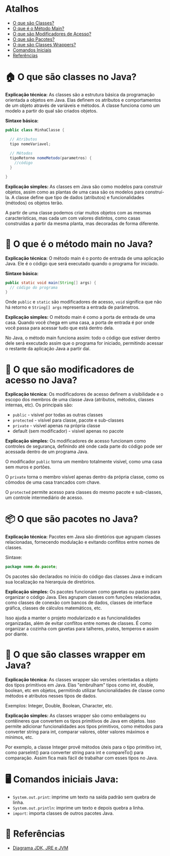 # Atalhos

- [O que são Classes?](#-o-que-são-classes-no-java)
- [O que é o Método Main?](#-o-que-é-o-método-main-no-java)
- [O que são Modificadores de Acesso?](#-o-que-são-modificadores-de-acesso-no-java)
- [O que são Pacotes?](#-o-que-são-pacotes-no-java)
- [O que são Classes Wrappers?](#-o-que-são-classes-wrapper-em-java)
- [Comandos Iniciais](#️-comandos-iniciais-java)
- [Referências](#-referências)


# 🏠 O que são classes no Java?

**Explicação técnica:** As classes são a estrutura básica da programação orientada a objetos em Java. Elas definem
os atributos e comportamentos de um objeto através de variáveis e métodos. A classe funciona como um modelo a partir
do qual são criados objetos.

**Sintaxe básica:**

```java
public class MinhaClasse {

  // Atributos
  tipo nomeVariavel; 
  
  // Métodos
  tipoRetorno nomeMetodo(parametros) {
    //código
  }

}
```

**Explicação simples:** As classes em Java são como modelos para construir objetos, assim como as plantas de uma
casa são os modelos para construí-la. A classe define que tipo de dados (atributos) e funcionalidades (métodos)
os objetos terão.

A partir de uma classe podemos criar muitos objetos com as mesmas características, mas cada um com valores
distintos, como casas construídas a partir da mesma planta, mas decoradas de forma diferente.


# 🚪 O que é o método main no Java?

**Explicação técnica:** O método main é o ponto de entrada de uma aplicação Java. Ele é o código que será
executado quando o programa for iniciado.

**Sintaxe básica:**

```java
public static void main(String[] args) {
  // código do programa
}
```

Onde `public` e `static` são modificadores de acesso, `void` significa que não há retorno e `String[] args` representa
a entrada de parâmetros. 

**Explicação simples:** O método main é como a porta de entrada de uma casa. Quando você chega em uma casa, a porta
de entrada é por onde você passa para acessar tudo que está dentro dela.

No Java, o método main funciona assim: todo o código que estiver dentro dele será executado assim que o programa
for iniciado, permitindo acessar o restante da aplicação Java a partir daí.


# 🔐 O que são modificadores de acesso no Java?

**Explicação técnica:** Os modificadores de acesso definem a visibilidade e o escopo dos membros de
uma classe Java (atributos, métodos, classes internas, etc). Os principais são:

- `public` - visível por todas as outras classes
- `protected` - visível para classe, pacote e sub-classes  
- `private` - visível apenas na própria classe
- default (sem modificador) - visível apenas no pacote

**Explicação simples:** Os modificadores de acesso funcionam como controles de segurança, definindo até
onde cada parte do código pode ser acessada dentro de um programa Java.

O modificador `public` torna um membro totalmente visível, como uma casa sem muros e portões.

O `private` torna o membro visível apenas dentro da própria classe, como os cômodos de uma casa trancados com chave.

O `protected` permite acesso para classes do mesmo pacote e sub-classes, um controle intermediário de acesso.


# 📦 O que são pacotes no Java? 

**Explicação técnica:** Pacotes em Java são diretórios que agrupam classes relacionadas, fornecendo modulação
e evitando conflitos entre nomes de classes.

Sintaxe: 

```java
package nome.do.pacote; 
```

Os pacotes são declarados no início do código das classes Java e indicam sua localização na hierarquia de diretórios.

**Explicação simples:** Os pacotes funcionam como gavetas ou pastas para organizar o código Java. Eles
agrupam classes com funções relacionadas, como classes de conexão com bancos de dados, classes de interface gráfica,
classes de cálculos matemáticos, etc.

Isso ajuda a manter o projeto modularizado e as funcionalidades organizadas, além de evitar conflitos entre
nomes de classes. É como organizar a cozinha com gavetas para talheres, pratos, temperos e assim por diante.


# 🎁 O que são classes wrapper em Java?

**Explicação técnica:** As classes wrapper são versões orientadas a objeto dos tipos primitivos em Java. Elas
"embrulham" tipos como int, double, boolean, etc em objetos, permitindo utilizar funcionalidades de classe como
métodos e atributos nesses tipos de dados.

Exemplos: Integer, Double, Boolean, Character, etc.

**Explicação simples:** As classes wrapper são como embalagens ou contêineres que convertem os tipos primitivos
de Java em objetos. Isso permite adicionar funcionalidades aos tipos primitivos, como métodos para converter string
para int, comparar valores, obter valores máximos e mínimos, etc.

Por exemplo, a classe Integer provê métodos úteis para o tipo primitivo int, como parseInt() para converter
string para int e compareTo() para comparação. Assim fica mais fácil de trabalhar com esses tipos no Java.


# 🖥️ Comandos iniciais Java:

- `System.out.print`: imprime um texto na saída padrão sem quebra de linha.
- `System.out.println`: imprime um texto e depois quebra a linha.  
- `import`: importa classes de outros pacotes Java.

# 🔗 Referências

- [Diagrama JDK, JRE e JVM](https://www.techcrashcourse.com/2017/02/difference-between-jdk-jre-and-jvm.html)

